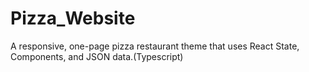 # Pizza_Website
A responsive, one-page pizza restaurant theme that uses React State, Components, and JSON data.(Typescript)
